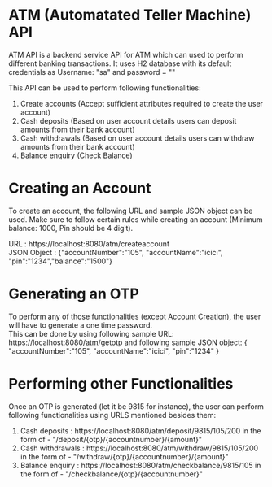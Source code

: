 # ATM (Automatated Teller Machine) API
ATM API is a backend service API for ATM which can used to perform different banking transactions. It uses H2 database with its default credentials as Username: "sa" and password = ""

This API can be used to perform following functionalities:
  1. Create accounts (Accept sufficient attributes required to create the user account)
  2. Cash deposits (Based on user account details users can deposit amounts from their bank account)
  3. Cash withdrawals (Based on user account details users can withdraw amounts from their bank account)
  4. Balance enquiry (Check Balance)

# Creating an Account
To create an account, the following URL and sample JSON object can be used. Make sure to follow certain rules while creating an account (Minimum balance: 1000, Pin should be 4 digit).

URL : https://localhost:8080/atm/createaccount    
JSON Object : {"accountNumber":"105", "accountName":"icici", "pin":"1234","balance":"1500"}

# Generating an OTP
To perform any of those functionalities (except Account Creation), the user will have to generate a one time password.  
This can be done by using following sample URL: https://localhost:8080/atm/getotp and following sample JSON object: 
  { 
  "accountNumber":"105", 
  "accountName":"icici", 
  "pin":"1234" 
  }

# Performing other Functionalities
Once an OTP is generated (let it be 9815 for instance), the user can perform following functionalities using URLS mentioned besides them:
  1. Cash deposits : https://localhost:8080/atm/deposit/9815/105/200 in the form of - "/deposit/{otp}/{accountnumber}/{amount}"
  2. Cash withdrawals : https://localhost:8080/atm/withdraw/9815/105/200 in the form of - "/withdraw/{otp}/{accountnumber}/{amount}"
  3. Balance enquiry : https://localhost:8080/atm/checkbalance/9815/105 in the form of - "/checkbalance/{otp}/{accountnumber}"
